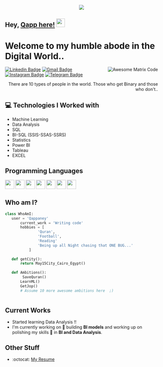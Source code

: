 
<p align="center">
  <!-- Typing SVG by DenverCoder1 - https://github.com/DenverCoder1/readme-typing-svg -->
  <a href="https://github.com/DenverCoder1/readme-typing-svg">
    <img src="https://readme-typing-svg.demolab.com/?lines=Mohammed%20Hassan%20El-Qappaney;Fresh%20graduate%20CS%20Student;Data Analysis%20and %20 ML Enthusiast;Always%20learning%20new%20things&font=Fira%20Code&center=true&width=440&height=45&color=f75c7e&vCenter=true&pause=1000&size=22" /></a>
</p>


 ## Hey, [Qapp here!](https://www.linkedin.com/in/mohamed-el-qappaney-70623019a/) <img src="https://media.giphy.com/media/hvRJCLFzcasrR4ia7z/giphy.gif" width="28px" height="28px">

<h1>Welcome to my humble abode in the Digital World..</h1> 

<img src = 'https://github.com/MarikIshtar007/MarikIshtar007/blob/master/images/matrix.gif' alt = 'Awesome Matrix Code' align='right'/>

[![Linkedin Badge](https://img.shields.io/badge/-MohamedQappaney-blue?style=flat-square&logo=Linkedin&logoColor=white&link=)](https://www.linkedin.com/in/mohamed-el-qappaney-70623019a/) 
[![Gmail Badge](https://img.shields.io/badge/-mohamedkappaney@gmail.com-c14438?style=flat-square&logo=Gmail&logoColor=white&link=mohamedkappaney@gmail.com)](mohamedkappaney@gmail.com)
[![Instagram Badge](https://img.shields.io/badge/-Instagram-e4405f?style=flat-square&logo=Instagram&logoColor=white)](https://instagram.com/qappaney.jr/)
[![Telegram Badge](https://img.shields.io/badge/-Telegram-0088cc?style=flat-square&logo=Telegram&logoColor=white)](https://t.me/Qappaney)

<div style="text-align: right">There are 10 types of people in the world. Those who get Binary and those who don't.. </div>

## :computer: Technologies I Worked with
* Machine Learning
* Data Analysis
* SQL
* BI-SQL (SSIS-SSAS-SSRS)
* Statistics
* Power BI
* Tableau
* EXCEL

## Programming Languages
<img src = 'https://github.com/MarikIshtar007/MarikIshtar007/blob/master/images/c-original.svg' width='30'/> <img src = 'https://github.com/MarikIshtar007/MarikIshtar007/blob/master/images/cpp.svg' width='30'/> <img src = 'https://github.com/MarikIshtar007/MarikIshtar007/blob/master/images/python2.png' height='30'/>  <img src = 'https://github.com/MarikIshtar007/MarikIshtar007/blob/master/images/html.svg' width='30'/> <img src='https://github.com/MarikIshtar007/MarikIshtar007/blob/master/images/java.svg' width='30'/> <img src = 'https://github.com/MarikIshtar007/MarikIshtar007/blob/master/images/css.svg' width='30'/> 
 <img src = 'https://github.com/MarikIshtar007/MarikIshtar007/blob/master/images/git.svg' width='30'/> 
 
 
 ## Who am I?
 ```python
 class WhoAmI:
 	user = 'Qappaney'
		current_work = 'Writing code'
		hobbies = [
				'Quran',
				'Football',
				'Reading'
				'Being up all Night chasing that ONE BUG...'
			]
	
	def getCity():
		return May15City_Cairo_Egypt()
	
	def Ambitions():
         SaveQuran()
		LearnML()
		GetJop()
		# Assume 10 more awesome ambitions here  ;)
	
 ```
 
## Current Works
 * Started learning Data Analysis !!
 * I'm currently working on 🔭 building **BI models** and working up on polishing my skills 🌱 in **BI and Data Analysis**.
 
## Other Stuff
  - :octocat: [My Resume](https://drive.google.com/drive/u/2/folders/1RP66kkxzXGbYaHg4kq7pUoiz7OxFPxKJ)

 
 
